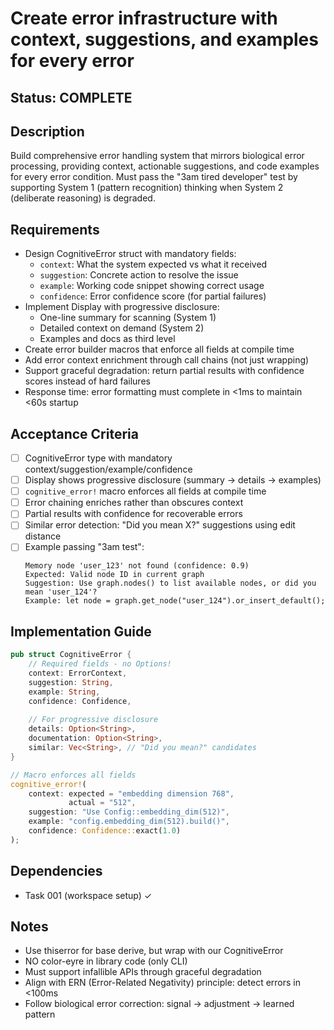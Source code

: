 # Create error infrastructure with context, suggestions, and examples for every error

## Status: COMPLETE

## Description
Build comprehensive error handling system that mirrors biological error processing, providing context, actionable suggestions, and code examples for every error condition. Must pass the "3am tired developer" test by supporting System 1 (pattern recognition) thinking when System 2 (deliberate reasoning) is degraded.

## Requirements
- Design CognitiveError struct with mandatory fields:
  - `context`: What the system expected vs what it received
  - `suggestion`: Concrete action to resolve the issue  
  - `example`: Working code snippet showing correct usage
  - `confidence`: Error confidence score (for partial failures)
- Implement Display with progressive disclosure:
  - One-line summary for scanning (System 1)
  - Detailed context on demand (System 2)
  - Examples and docs as third level
- Create error builder macros that enforce all fields at compile time
- Add error context enrichment through call chains (not just wrapping)
- Support graceful degradation: return partial results with confidence scores instead of hard failures
- Response time: error formatting must complete in <1ms to maintain <60s startup

## Acceptance Criteria
- [ ] CognitiveError type with mandatory context/suggestion/example/confidence
- [ ] Display shows progressive disclosure (summary → details → examples)
- [ ] `cognitive_error!` macro enforces all fields at compile time
- [ ] Error chaining enriches rather than obscures context
- [ ] Partial results with confidence for recoverable errors
- [ ] Similar error detection: "Did you mean X?" suggestions using edit distance
- [ ] Example passing "3am test": 
  ```
  Memory node 'user_123' not found (confidence: 0.9)
  Expected: Valid node ID in current graph
  Suggestion: Use graph.nodes() to list available nodes, or did you mean 'user_124'?
  Example: let node = graph.get_node("user_124").or_insert_default();
  ```

## Implementation Guide
```rust
pub struct CognitiveError {
    // Required fields - no Options!
    context: ErrorContext,
    suggestion: String,
    example: String,
    confidence: Confidence,
    
    // For progressive disclosure
    details: Option<String>,
    documentation: Option<String>,
    similar: Vec<String>, // "Did you mean?" candidates
}

// Macro enforces all fields
cognitive_error!(
    context: expected = "embedding dimension 768",
             actual = "512",
    suggestion: "Use Config::embedding_dim(512)",
    example: "config.embedding_dim(512).build()",
    confidence: Confidence::exact(1.0)
);
```

## Dependencies
- Task 001 (workspace setup) ✓

## Notes
- Use thiserror for base derive, but wrap with our CognitiveError
- NO color-eyre in library code (only CLI)
- Must support infallible APIs through graceful degradation
- Align with ERN (Error-Related Negativity) principle: detect errors in <100ms
- Follow biological error correction: signal → adjustment → learned pattern